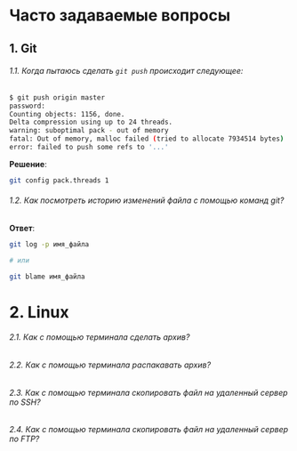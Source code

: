 # Часто задаваемые вопросы

## 1. Git

###### 1.1. Когда пытаюсь сделать `git push` происходит следующее:

```sh
$ git push origin master
password: 
Counting objects: 1156, done.
Delta compression using up to 24 threads.
warning: suboptimal pack - out of memory
fatal: Out of memory, malloc failed (tried to allocate 7934514 bytes)
error: failed to push some refs to '...'
```

**Решение**:

```sh
git config pack.threads 1
```

###### 1.2. Как посмотреть историю изменений файла с помощью команд git?

**Ответ**:

```sh
git log -p имя_файла

# или

git blame имя_файла
```

# 2. Linux

###### 2.1. Как с помощью терминала сделать архив?

###### 2.2. Как с помощью терминала распакавать архив?

###### 2.3. Как с помощью терминала скопировать файл на удаленный сервер по SSH?

###### 2.4. Как с помощью терминала скопировать файл на удаленный сервер по FTP?
